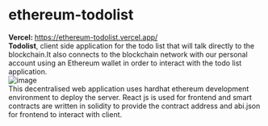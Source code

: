 # ethereum-todolist


<b>Vercel: </b> https://ethereum-todolist.vercel.app/
<br/>
<b>Todolist</b>, client side application for the todo list that will talk directly to the blockchain.It also connects to the blockchain network with our personal account using an Ethereum wallet in order to interact with the todo list application.
<br/>
![image](https://user-images.githubusercontent.com/99763743/197288755-9d9ffa2f-3e80-47f6-b57b-8fd373d85060.png)
<br/>
This decentralised web application uses hardhat ethereum development environment to deploy the server. React js is used for frontend and smart contracts are written in solidity to provide the contract address and abi.json for frontend to interact with client.


